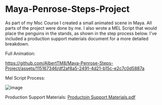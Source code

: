 # Maya-Penrose-Steps-Project

As part of my Msc Course I created a small animated scene in Maya. All parts of the project were done by me. I also wrote a MEL Script that would place the penguins in the stands, as shown in the step process below. I've included a production support materials document for a more detailed breakdown. 

Full Animation:


https://github.com/AlbertTM8/Maya-Penrose-Steps-Project/assets/115167346/df2af8a5-2491-4d21-b15c-e2c7c0d5887a


Mel Script Process:

![image](https://user-images.githubusercontent.com/115167346/226187634-38866727-7498-48da-a6ce-eb558b9eae03.png)

Production Support Materials:
[Productoin Support Materials.pdf](https://github.com/AlbertTM8/Maya-Penrose-Steps-Project/files/11011542/Productoin.Support.Materials.pdf)

